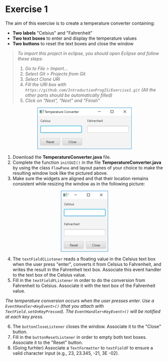 # Exercise 1

The aim of this exercise is to create a temperature converter containing:

  - **Two labels** "Celsius" and "Fahrenheit"
  - **Two text boxes** to enter and display the temperature values
  - **Two buttons** to reset the text boxes and close the window

> *To import this project in eclipse, you should open Eclipse and follow these steps:*
>  1) *Go to File \> Import...*
>  2) *Select Git \> Projects from Git*
>  3) *Select Clone URI*
>  4) *Fill the URI box with `https://github.com/IntroductionProgIS/Exercise1.git` (All the other parts should be automatically filled)*
>  5) *Click on "Next", "Next" and "Finish"*

<p align="center"><img src="/img/tempconvH.jpg" width="300"></p>

1) Download the **TemperatureConverter.java** file.
2) Complete the function `initGUI()` in the file **TemperatureConverter.java** by using the class `FlowPane` and layout panes of your choice to make the resulting window look like the pictured above.
3) Make sure the widgets are aligned and that their location remains consistent while resizing the window as in the following picture:

<p align="center"><img src="/img/tempconvV.jpg" width="150" align="middle"></p>

4) The `textFieldCListener` reads a floating value in the Celsius text box when the user press "enter", converts it from Celsius to Fahrenheit, and writes the result in the Fahrenheit text box. Associate this event handler to the text box of the Celsius value.
5) Fill in the `textFieldFListener` in order to do the conversion from Fahrenheit to Celsius. Associate it with the text box of the Fahrenheit value.

*The temperature conversion occurs when the user presses enter. Use a `EventHandler<KeyEvent>()` (that you attach with `TextField.setOnKeyPressed`). The `EventHandler<KeyEvent>()` will be notified at each key press.*

6) The `buttonCloseListener` closes the window. Associate it to the "Close" button.
7) Fill in the `buttonResetListener` in order to empty both text boxes. Associate it to the "Reset" button.
8) (Going furhter) Associate a `TextFormatter` to `textFieldF` to ensure a valid character input (e.g., 23, 23.345, -21, 3E -02).

